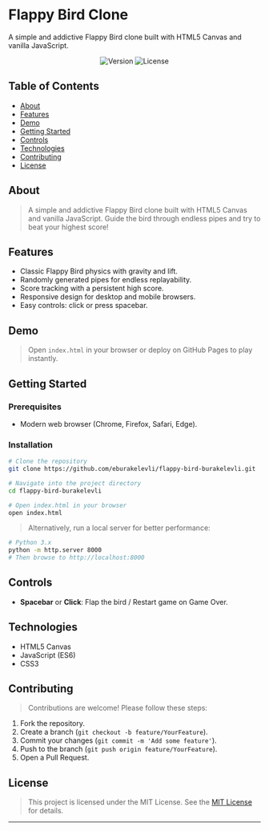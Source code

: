 # Flappy Bird Clone

A simple and addictive Flappy Bird clone built with HTML5 Canvas and vanilla JavaScript.

<p align="center">
  <img src="https://img.shields.io/badge/version-1.0.0-blue" alt="Version">
  <img src="https://img.shields.io/badge/license-MIT-green" alt="License">
</p>

## Table of Contents
- [About](#about)
- [Features](#features)
- [Demo](#demo)
- [Getting Started](#getting-started)
- [Controls](#controls)
- [Technologies](#technologies)
- [Contributing](#contributing)
- [License](#license)

## About

> A simple and addictive Flappy Bird clone built with HTML5 Canvas and vanilla JavaScript. Guide the bird through endless pipes and try to beat your highest score!

## Features

- Classic Flappy Bird physics with gravity and lift.
- Randomly generated pipes for endless replayability.
- Score tracking with a persistent high score.
- Responsive design for desktop and mobile browsers.
- Easy controls: click or press spacebar.

## Demo

> Open `index.html` in your browser or deploy on GitHub Pages to play instantly.

<!-- Add a GIF demo here by placing a file named `demo.gif` in the repo -->
<!-- ![Gameplay Demo](demo.gif) -->

## Getting Started

### Prerequisites
- Modern web browser (Chrome, Firefox, Safari, Edge).

### Installation

```bash
# Clone the repository
git clone https://github.com/eburakelevli/flappy-bird-burakelevli.git

# Navigate into the project directory
cd flappy-bird-burakelevli

# Open index.html in your browser
open index.html
```

> Alternatively, run a local server for better performance:
```bash
# Python 3.x
python -m http.server 8000
# Then browse to http://localhost:8000
```

## Controls

- **Spacebar** or **Click**: Flap the bird / Restart game on Game Over.

## Technologies

- HTML5 Canvas
- JavaScript (ES6)
- CSS3

## Contributing

> Contributions are welcome! Please follow these steps:
1. Fork the repository.
2. Create a branch (`git checkout -b feature/YourFeature`).
3. Commit your changes (`git commit -m 'Add some feature'`).
4. Push to the branch (`git push origin feature/YourFeature`).
5. Open a Pull Request.

## License

> This project is licensed under the MIT License. See the [MIT License](https://opensource.org/licenses/MIT) for details.

---

